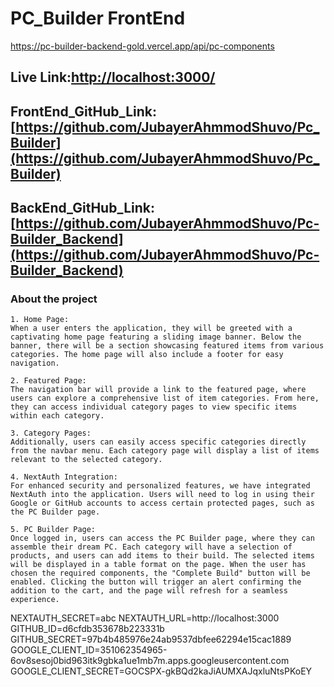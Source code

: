# PC_Builder FrontEnd
https://pc-builder-backend-gold.vercel.app/api/pc-components
## Live Link:[http://localhost:3000/](http://localhost:3000/)

## FrontEnd_GitHub_Link: [https://github.com/JubayerAhmmodShuvo/Pc_Builder](https://github.com/JubayerAhmmodShuvo/Pc_Builder)

## BackEnd_GitHub_Link: [https://github.com/JubayerAhmmodShuvo/Pc-Builder_Backend](https://github.com/JubayerAhmmodShuvo/Pc-Builder_Backend)

### About the project

```
1. Home Page:
When a user enters the application, they will be greeted with a captivating home page featuring a sliding image banner. Below the banner, there will be a section showcasing featured items from various categories. The home page will also include a footer for easy navigation.

2. Featured Page:
The navigation bar will provide a link to the featured page, where users can explore a comprehensive list of item categories. From here, they can access individual category pages to view specific items within each category.

3. Category Pages:
Additionally, users can easily access specific categories directly from the navbar menu. Each category page will display a list of items relevant to the selected category.

4. NextAuth Integration:
For enhanced security and personalized features, we have integrated NextAuth into the application. Users will need to log in using their Google or GitHub accounts to access certain protected pages, such as the PC Builder page.

5. PC Builder Page:
Once logged in, users can access the PC Builder page, where they can assemble their dream PC. Each category will have a selection of products, and users can add items to their build. The selected items will be displayed in a table format on the page. When the user has chosen the required components, the "Complete Build" button will be enabled. Clicking the button will trigger an alert confirming the addition to the cart, and the page will refresh for a seamless experience.

```

NEXTAUTH_SECRET=abc
NEXTAUTH_URL=http://localhost:3000
GITHUB_ID=d6cfdb353678b223331b
GITHUB_SECRET=97b4b485976e24ab9537dbfee62294e15cac1889
GOOGLE_CLIENT_ID=351062354965-6ov8sesoj0bid963itk9gbka1ue1mb7m.apps.googleusercontent.com
GOOGLE_CLIENT_SECRET=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
